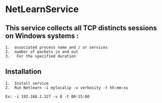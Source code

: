 # NetLearnService

## This service collects all TCP distincts sessions on Windows systems : 
	1.	associated process name and / or services 
	2.	number of packets in and out  
	3.   For the specified duration  

## Installation 
	1.	Install service 
	2.	Run Netlearn -i mylocalip -v verbosity -t hh:mm:ss 

	Ex: -i 192.168.2.127 -v 0 -t 00:15:00